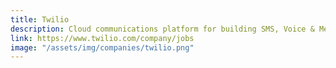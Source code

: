 ```yaml
---
title: Twilio
description: Cloud communications platform for building SMS, Voice & Messaging applications on an API built for global scale
link: https://www.twilio.com/company/jobs
image: "/assets/img/companies/twilio.png"
---
```

